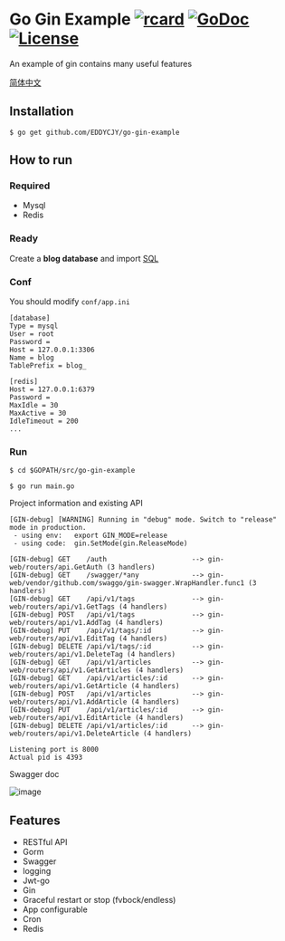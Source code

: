 # Go Gin Example [![rcard](https://goreportcard.com/badge/github.com/EDDYCJY/go-gin-example)](https://goreportcard.com/report/github.com/EDDYCJY/go-gin-example) [![GoDoc](http://img.shields.io/badge/go-documentation-blue.svg?style=flat-square)](https://godoc.org/github.com/EDDYCJY/go-gin-example) [![License](http://img.shields.io/badge/license-mit-blue.svg?style=flat-square)](https://raw.githubusercontent.com/EDDYCJY/go-gin-example/master/LICENSE)

An example of gin contains many useful features

[简体中文](https://gin-web/blob/master/README_ZH.md)

## Installation
```
$ go get github.com/EDDYCJY/go-gin-example
```

## How to run

### Required

- Mysql
- Redis

### Ready

Create a **blog database** and import [SQL](https://gin-web/blob/master/docs/sql/blog.sql)

### Conf

You should modify `conf/app.ini`

```
[database]
Type = mysql
User = root
Password =
Host = 127.0.0.1:3306
Name = blog
TablePrefix = blog_

[redis]
Host = 127.0.0.1:6379
Password =
MaxIdle = 30
MaxActive = 30
IdleTimeout = 200
...
```

### Run
```
$ cd $GOPATH/src/go-gin-example

$ go run main.go 
```

Project information and existing API

```
[GIN-debug] [WARNING] Running in "debug" mode. Switch to "release" mode in production.
 - using env:	export GIN_MODE=release
 - using code:	gin.SetMode(gin.ReleaseMode)

[GIN-debug] GET    /auth                     --> gin-web/routers/api.GetAuth (3 handlers)
[GIN-debug] GET    /swagger/*any             --> gin-web/vendor/github.com/swaggo/gin-swagger.WrapHandler.func1 (3 handlers)
[GIN-debug] GET    /api/v1/tags              --> gin-web/routers/api/v1.GetTags (4 handlers)
[GIN-debug] POST   /api/v1/tags              --> gin-web/routers/api/v1.AddTag (4 handlers)
[GIN-debug] PUT    /api/v1/tags/:id          --> gin-web/routers/api/v1.EditTag (4 handlers)
[GIN-debug] DELETE /api/v1/tags/:id          --> gin-web/routers/api/v1.DeleteTag (4 handlers)
[GIN-debug] GET    /api/v1/articles          --> gin-web/routers/api/v1.GetArticles (4 handlers)
[GIN-debug] GET    /api/v1/articles/:id      --> gin-web/routers/api/v1.GetArticle (4 handlers)
[GIN-debug] POST   /api/v1/articles          --> gin-web/routers/api/v1.AddArticle (4 handlers)
[GIN-debug] PUT    /api/v1/articles/:id      --> gin-web/routers/api/v1.EditArticle (4 handlers)
[GIN-debug] DELETE /api/v1/articles/:id      --> gin-web/routers/api/v1.DeleteArticle (4 handlers)

Listening port is 8000
Actual pid is 4393
```
Swagger doc

![image](https://i.imgur.com/bVRLTP4.jpg)

## Features

- RESTful API
- Gorm
- Swagger
- logging
- Jwt-go
- Gin
- Graceful restart or stop (fvbock/endless)
- App configurable
- Cron
- Redis